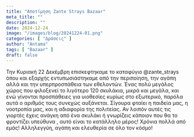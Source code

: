 ```yaml
---
title: "Αποτίμηση Zante Strays Bazaar"
meta_title: ""
description: ""
date: 2024-12-24
image: "/images/blog/20241224-01.png"
categories: [ "Δράσεις" ]
author: "Antama"
tags: [ "Bazaar" ]
draft: false
---
```


Την Κυριακή 22 Δεκέμβρη επισκεφτηκαμε το καταφύγιο @zante_strays όπου και εξαρχής εντυπωσιάστηκαμε από την περιποίηση,
την αγάπη αλλά και την υπερπροσπάθεια των εθελοντών. Ένας πολύ μεγάλος χώρος που φιλοξενεί το λιγότερο 120 σκυλάκια,
μικρά και μεγάλα, και ενώ γίνονται προσπάθειες για υιοθεσίες κυρίως στο εξωτερικό, παρόλα αυτά ο αριθμός τους συνεχώς
αυξάνεται. Σίγουρα φταίει η παιδεία μας, η νοοτροπία μας, και η αδιαφορία της πολιτείας. Αν λοιπόν αυτές τις γιορτές
έχεις ανάγκη από ένα σκυλάκι ή γνωρίζεις κάποιον που θα το φροντίζει υπεύθυνα , αυτό είναι το κατάλληλο μέρος! Χρόνια
πολλά από εμάς! Αλληλεγγύη, αγάπη και ελευθερία σε όλο τον κόσμο!
